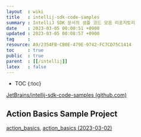 ```yaml
---
layout  : wiki
title   : intellij-sdk-code-samples
summary : IntelliJ SDK 문서의 샘플 코드 모음 리포지토리
date    : 2023-03-05 00:00:51 +0900
updated : 2023-03-05 00:08:57 +0900
tag     : 
resource: A9/2354FB-CB0E-479E-9742-FC7CD75C1414
toc     : true
public  : true
parent  : [[/intellij]]
latex   : false
---
```

* TOC
{:toc}

[JetBrains/intellij-sdk-code-samples (github.com)](https://github.com/JetBrains/intellij-sdk-code-samples )

## Action Basics Sample Project

[action_basics]( https://github.com/JetBrains/intellij-sdk-code-samples/tree/main/action_basics ), [action_basics (2023-03-02)]( https://github.com/JetBrains/intellij-sdk-code-samples/tree/8b7c6c174a5cdeaae8e45fdeaedcbbad2308578f/action_basics )

